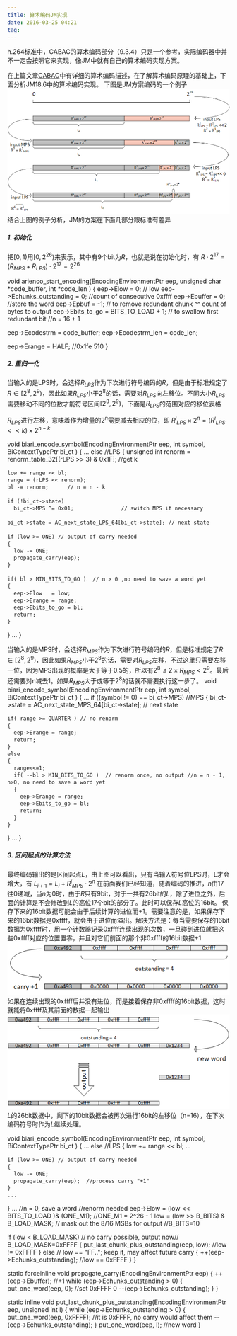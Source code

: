 ```yaml
---
title: 算术编码JM实现
date: 2016-03-25 04:21
tag: 
---
```


h.264标准中，CABAC的算术编码部分（9.3.4）只是一个参考，实际编码器中并不一定会按照它来实现，像JM中就有自己的算术编码实现方案。

在上篇文章[CABAC](http://www.cnblogs.com/TaigaCon/p/5304563.html)中有详细的算术编码描述，在了解算术编码原理的基础上，下面分析JM18.6中的算术编码实现。
下图是JM方案编码的一个例子
[![](2016-03-25-算术编码jm实现/421096-20160325042059542-933864498.png)](http://images2015.cnblogs.com/blog/421096/201603/421096-20160325042058917-1602103577.png)
结合上图的例子分析，JM的方案在下面几部分跟标准有差异

##### 1. 初始化
把$[0,1)$用$[0,2^{26})$来表示，其中有9个bit为$R$，也就是说在初始化时，有
$R \cdot 2^{17} = (R_{MPS}+R_{LPS})\cdot 2^{17} = 2^{26}$

void arienco_start_encoding(EncodingEnvironmentPtr eep,
                            unsigned char *code_buffer,
                            int *code_len )
{
  eep->Elow = 0;     // low
  eep->Echunks_outstanding = 0;  //count of  consecutive  0xffff
  eep->Ebuffer = 0;  //store the word
  eep->Epbuf = -1;  // to remove redundant chunk ^^  count of bytes to output
  eep->Ebits_to_go = BITS_TO_LOAD + 1; // to swallow first redundant bit  //n = 16 + 1

  eep->Ecodestrm = code_buffer;
  eep->Ecodestrm_len = code_len;

  eep->Erange = HALF;  //0x1fe  510
}


##### 2. 重归一化
当输入的是LPS时，会选择$R_{LPS}$作为下次进行符号编码的$R$，但是由于标准规定了$R \in [2^8,2^9)$，因此如果$R_{LPS}$小于$2^8$的话，需要对$R_{LPS}$向左移位。不同大小$R_{LPS}$需要移动不同的位数才能符号区间$[2^8,2^9)$，下面是$R_{LPS}$的范围对应的移位表格


$R_{LPS}$进行左移，意味着作为增量的$2^{n}$需要减去相应的位，即
${R^{i}}_{LPS} \times 2^n = ({R^i}_{LPS}<<k) \times 2^{n-k}$

void biari_encode_symbol(EncodingEnvironmentPtr eep, int symbol, BiContextTypePtr bi_ct )
{
  ...
  else         //LPS
  {
    unsigned int renorm = renorm_table_32[(rLPS >> 3) & 0x1F];  //get k

    low += range << bl;
    range = (rLPS << renorm);
    bl -= renorm;      // n = n - k

    if (!bi_ct->state)
      bi_ct->MPS ^= 0x01;               // switch MPS if necessary

    bi_ct->state = AC_next_state_LPS_64[bi_ct->state]; // next state

    if (low >= ONE) // output of carry needed
    {
      low -= ONE;
      propagate_carry(eep);
    }

    if( bl > MIN_BITS_TO_GO )  // n > 0 ,no need to save a word yet
    {
      eep->Elow   = low;
      eep->Erange = range;      
      eep->Ebits_to_go = bl;
      return;
    }
  }
  ...
}

当输入的是MPS时，会选择$R_{MPS}$作为下次进行符号编码的$R$，但是标准规定了$R\in [2^8,2^9)$，因此如果$R_{MPS}$小于$2^8$的话，需要对$R_{LPS}$左移，不过这里只需要左移一位，因为MPS出现的概率是大于等于0.5的，所以有$2^8 \leqslant 2 \times R_{MPS} < 2^{9}$。最后还需要对n减去1。如果$R_{MPS}$大于或等于$2^8$的话就不需要执行这一步了。
void biari_encode_symbol(EncodingEnvironmentPtr eep, int symbol, BiContextTypePtr bi_ct )
{
  ...
  if ((symbol != 0) == bi_ct->MPS)  //MPS
  {
    bi_ct->state = AC_next_state_MPS_64[bi_ct->state]; // next state

    if( range >= QUARTER ) // no renorm
    {
      eep->Erange = range;
      return;
    }
    else 
    {   
      range<<=1;
      if( --bl > MIN_BITS_TO_GO )  // renorm once, no output //n = n - 1, n>0, no need to save a word yet
      {
        eep->Erange = range;
        eep->Ebits_to_go = bl;
        return;
      }
    }
  }
  ...
}


##### 3. 区间起点的计算方法
最终编码输出的是区间起点$L$，由上图可以看出，只有当输入符号位LPS时，L才会增大，有
$L_{i+1} = L_i + {R^i}_{MPS} \cdot 2^n$
在前面我们已经知道，随着编码的推进，$n$由17往0递减，当$n$为0时，由于$R$只有9bit，对于一共有26bit的$L$，除了进位之外，后面的计算是不会修改到$L$的高位17个bit的部分了。此时可以保存$L$高位的16bit。
保存下来的16bit数据可能会由于后续计算的进位而+1。需要注意的是，如果保存下来的16bit数据是0xffff，就会由于进位而溢出。解决方法是：每当需要保存的16bit数据为0xffff时，用一个计数器记录0xffff连续出现的次数，一旦碰到进位就把这些0xffff对应的位置置零，并且对它们前面的那个非0xffff的16bit数据+1
[![](2016-03-25-算术编码jm实现/421096-20160325042100511-1778887919.png)](http://images2015.cnblogs.com/blog/421096/201603/421096-20160325042100026-1352900035.png)
如果在连续出现的0xffff后并没有进位，而是接着保存非0xffff的16bit数据，这时就能将0xffff及其前面的数据一起输出
[![](2016-03-25-算术编码jm实现/421096-20160325042101214-215729144.png)](http://images2015.cnblogs.com/blog/421096/201603/421096-20160325042100792-1582696930.png)
$L$的26bit数据中，剩下的10bit数据会被再次进行16bit的左移位（n=16），在下次编码符号时作为$L$继续处理。

void biari_encode_symbol(EncodingEnvironmentPtr eep, int symbol, BiContextTypePtr bi_ct )
{
  ...
  else         //LPS
  {
    low += range << bl;
    ...

    if (low >= ONE) // output of carry needed
    {
      low -= ONE;
      propagate_carry(eep);  //process carry "+1"
    }
    ...
  }
  ...
  //n = 0, save a word
  //renorm needed
  eep->Elow = (low << BITS_TO_LOAD )& (ONE_M1); //ONE_M1 = 2^26 - 1
  low = (low >> B_BITS) & B_LOAD_MASK; // mask out the 8/16 MSBs for output  //B_BITS=10

  if (low < B_LOAD_MASK) // no carry possible, output now// B_LOAD_MASK=0xFFFF
  {
    put_last_chunk_plus_outstanding(eep, low); //low != 0xFFFF
  }
  else          // low == "FF.."; keep it, may affect future carry
  {
    ++(eep->Echunks_outstanding);  //low == 0xFFFF
  }
}

static forceinline void propagate_carry(EncodingEnvironmentPtr eep)
{
  ++(eep->Ebuffer);   //+1
  while (eep->Echunks_outstanding > 0) 
  { 
    put_one_word(eep, 0);  //set 0xFFFF  0
    --(eep->Echunks_outstanding); 
  }
}

static inline void put_last_chunk_plus_outstanding(EncodingEnvironmentPtr eep, unsigned int l) 
{
  while (eep->Echunks_outstanding > 0)
  {
    put_one_word(eep, 0xFFFF); //it is 0xFFFF, no carry would affect them
    --(eep->Echunks_outstanding);
  }
  put_one_word(eep, l);  //new word
}











